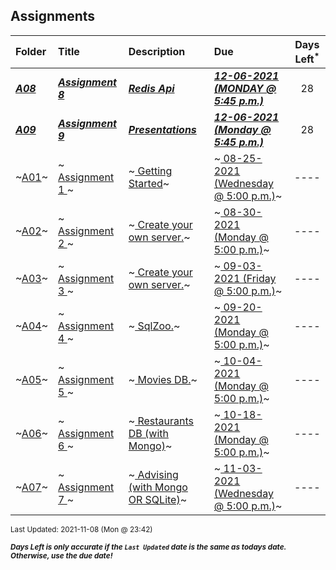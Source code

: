 ## Assignments

| Folder | Title | Description | Due | Days Left<sup>*</sup> |
|:------|:------|:------|:------|:-----:|
| ***<a href="https://github.com/rugbyprof/5303-Adv-Database/tree/master/Assignments/A08">A08</a>*** | ***<a href="https://github.com/rugbyprof/5303-Adv-Database/tree/master/Assignments/A08"> Assignment 8 </a>*** | ***<a href="https://github.com/rugbyprof/5303-Adv-Database/tree/master/Assignments/A08"> Redis Api</a>*** | ***<a href="https://github.com/rugbyprof/5303-Adv-Database/tree/master/Assignments/A08"> 12-06-2021 (MONDAY @ 5:45 p.m.)</a>*** | 28 |
| ***<a href="https://github.com/rugbyprof/5303-Adv-Database/tree/master/Assignments/A09">A09</a>*** | ***<a href="https://github.com/rugbyprof/5303-Adv-Database/tree/master/Assignments/A09"> Assignment 9 </a>*** | ***<a href="https://github.com/rugbyprof/5303-Adv-Database/tree/master/Assignments/A09"> Presentations</a>*** | ***<a href="https://github.com/rugbyprof/5303-Adv-Database/tree/master/Assignments/A09"> 12-06-2021 (Monday @ 5:45 p.m.)</a>*** | 28 |
| ~<a href="https://github.com/rugbyprof/5303-Adv-Database/tree/master/Assignments/A01">A01</a>~ | ~<a href="https://github.com/rugbyprof/5303-Adv-Database/tree/master/Assignments/A01"> Assignment 1 </a>~ | ~<a href="https://github.com/rugbyprof/5303-Adv-Database/tree/master/Assignments/A01"> Getting Started</a>~ | ~<a href="https://github.com/rugbyprof/5303-Adv-Database/tree/master/Assignments/A01"> 08-25-2021 (Wednesday @ 5:00 p.m.)</a>~ | ---- |
| ~<a href="https://github.com/rugbyprof/5303-Adv-Database/tree/master/Assignments/A02">A02</a>~ | ~<a href="https://github.com/rugbyprof/5303-Adv-Database/tree/master/Assignments/A02"> Assignment 2 </a>~ | ~<a href="https://github.com/rugbyprof/5303-Adv-Database/tree/master/Assignments/A02"> Create your own server.</a>~ | ~<a href="https://github.com/rugbyprof/5303-Adv-Database/tree/master/Assignments/A02"> 08-30-2021 (Monday @ 5:00 p.m.)</a>~ | ---- |
| ~<a href="https://github.com/rugbyprof/5303-Adv-Database/tree/master/Assignments/A03">A03</a>~ | ~<a href="https://github.com/rugbyprof/5303-Adv-Database/tree/master/Assignments/A03"> Assignment 3 </a>~ | ~<a href="https://github.com/rugbyprof/5303-Adv-Database/tree/master/Assignments/A03"> Create your own server.</a>~ | ~<a href="https://github.com/rugbyprof/5303-Adv-Database/tree/master/Assignments/A03"> 09-03-2021 (Friday @ 5:00 p.m.)</a>~ | ---- |
| ~<a href="https://github.com/rugbyprof/5303-Adv-Database/tree/master/Assignments/A04">A04</a>~ | ~<a href="https://github.com/rugbyprof/5303-Adv-Database/tree/master/Assignments/A04"> Assignment 4 </a>~ | ~<a href="https://github.com/rugbyprof/5303-Adv-Database/tree/master/Assignments/A04"> SqlZoo.</a>~ | ~<a href="https://github.com/rugbyprof/5303-Adv-Database/tree/master/Assignments/A04"> 09-20-2021 (Monday @ 5:00 p.m.)</a>~ | ---- |
| ~<a href="https://github.com/rugbyprof/5303-Adv-Database/tree/master/Assignments/A05">A05</a>~ | ~<a href="https://github.com/rugbyprof/5303-Adv-Database/tree/master/Assignments/A05"> Assignment 5 </a>~ | ~<a href="https://github.com/rugbyprof/5303-Adv-Database/tree/master/Assignments/A05"> Movies DB.</a>~ | ~<a href="https://github.com/rugbyprof/5303-Adv-Database/tree/master/Assignments/A05"> 10-04-2021 (Monday @ 5:00 p.m.)</a>~ | ---- |
| ~<a href="https://github.com/rugbyprof/5303-Adv-Database/tree/master/Assignments/A06">A06</a>~ | ~<a href="https://github.com/rugbyprof/5303-Adv-Database/tree/master/Assignments/A06"> Assignment 6 </a>~ | ~<a href="https://github.com/rugbyprof/5303-Adv-Database/tree/master/Assignments/A06"> Restaurants DB (with Mongo)</a>~ | ~<a href="https://github.com/rugbyprof/5303-Adv-Database/tree/master/Assignments/A06"> 10-18-2021 (Monday @ 5:00 p.m.)</a>~ | ---- |
| ~<a href="https://github.com/rugbyprof/5303-Adv-Database/tree/master/Assignments/A07">A07</a>~ | ~<a href="https://github.com/rugbyprof/5303-Adv-Database/tree/master/Assignments/A07"> Assignment 7 </a>~ | ~<a href="https://github.com/rugbyprof/5303-Adv-Database/tree/master/Assignments/A07"> Advising (with Mongo OR SQLite)</a>~ | ~<a href="https://github.com/rugbyprof/5303-Adv-Database/tree/master/Assignments/A07"> 11-03-2021 (Wednesday @ 5:00 p.m.)</a>~ | ---- |

<sup>Last Updated: 2021-11-08 (Mon @ 23:42)</sup> 

<sup>***Days Left is only accurate if the `Last Updated` date is the same as todays date. Otherwise, use the due date!***</sup> 